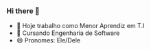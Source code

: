 ### Hi there 👋

- 🔭 Hoje trabalho como Menor Aprendiz em T.I
- 🌱 Cursando Engenharia de Software
- 😄 Pronomes: Ele/Dele
